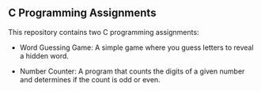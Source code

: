 ## C Programming Assignments

This repository contains two C programming assignments:

- Word Guessing Game: A simple game where you guess letters to reveal a hidden word.

- Number Counter: A program that counts the digits of a given number and determines if the count is odd or even.